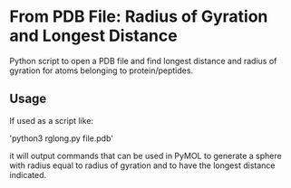 # From PDB File: Radius of Gyration and Longest Distance

Python script to open a PDB file and find longest distance and radius of gyration for atoms belonging to protein/peptides.

## Usage
If used as a script like:

'python3 rglong.py file.pdb'

it will output commands that can be used in PyMOL to generate a sphere with radius equal to radius of gyration and to have the longest distance indicated.

